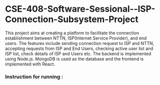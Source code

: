 # CSE-408-Software-Sessional--ISP-Connection-Subsystem-Project

This project aims at creating a platform to facilitate the connection establishment between NTTN, ISP(Internet Service Provider), and end users. The features include sending connection request to ISP and NTTN, accepting
requests from ISP and End Users, checking active user list and ISP list, check details of ISP and Users etc. The backend is implemented using Node.js. MongoDB is used as the database
and the frontend is implemented with React.


### Instruction for running : 
